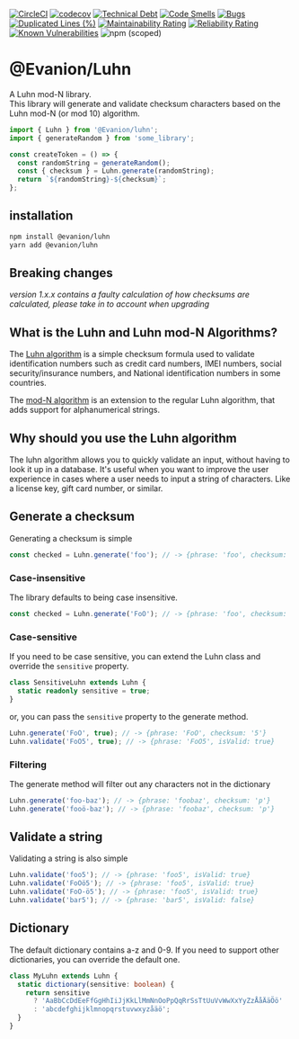 [![CircleCI](https://circleci.com/gh/Evanion/luhn/tree/main.svg?style=shield)](https://circleci.com/gh/Evanion/luhn/tree/main)
[![codecov](https://codecov.io/gh/Evanion/luhn/branch/main/graph/badge.svg?token=S5V045X33K)](https://codecov.io/gh/Evanion/luhn)
[![Technical Debt](https://sonarcloud.io/api/project_badges/measure?project=Evanion_luhn&metric=sqale_index)](https://sonarcloud.io/summary/new_code?id=Evanion_luhn)
[![Code Smells](https://sonarcloud.io/api/project_badges/measure?project=Evanion_luhn&metric=code_smells)](https://sonarcloud.io/summary/new_code?id=Evanion_luhn)
[![Bugs](https://sonarcloud.io/api/project_badges/measure?project=Evanion_luhn&metric=bugs)](https://sonarcloud.io/summary/new_code?id=Evanion_luhn)
[![Duplicated Lines (%)](https://sonarcloud.io/api/project_badges/measure?project=Evanion_luhn&metric=duplicated_lines_density)](https://sonarcloud.io/summary/new_code?id=Evanion_luhn)
[![Maintainability Rating](https://sonarcloud.io/api/project_badges/measure?project=Evanion_luhn&metric=sqale_rating)](https://sonarcloud.io/summary/new_code?id=Evanion_luhn)
[![Reliability Rating](https://sonarcloud.io/api/project_badges/measure?project=Evanion_luhn&metric=reliability_rating)](https://sonarcloud.io/summary/new_code?id=Evanion_luhn)
[![Known Vulnerabilities](https://snyk.io/test/github/Evanion/luhn/badge.svg)](https://snyk.io/test/github/Evanion/luhn)
![npm (scoped)](https://img.shields.io/npm/v/@evanion/luhn)

# @Evanion/Luhn

A Luhn mod-N library.  
This library will generate and validate checksum characters based on the Luhn mod-N (or mod 10) algorithm.

```ts
import { Luhn } from '@Evanion/luhn';
import { generateRandom } from 'some_library';

const createToken = () => {
  const randomString = generateRandom();
  const { checksum } = Luhn.generate(randomString);
  return `${randomString}-${checksum}`;
};
```

## installation

```bash
npm install @evanion/luhn
yarn add @evanion/luhn
```

## Breaking changes

_version 1.x.x contains a faulty calculation of how checksums are calculated, please take in to account when upgrading_

## What is the Luhn and Luhn mod-N Algorithms?

The [Luhn algorithm](https://en.wikipedia.org/wiki/Luhn_algorithm) is a simple checksum formula used to validate identification numbers such as credit card numbers, IMEI numbers, social security/insurance numbers, and National identification numbers in some countries.

The [mod-N algorithm](https://en.wikipedia.org/wiki/Luhn_mod_N_algorithm) is an extension to the regular Luhn algorithm, that adds support for alphanumerical strings.

## Why should you use the Luhn algorithm

The luhn algorithm allows you to quickly validate an input, without having to look it up in a database. It's useful when you want to improve the user experience in cases where a user needs to input a string of characters. Like a license key, gift card number, or similar.

## Generate a checksum

Generating a checksum is simple

```ts
const checked = Luhn.generate('foo'); // -> {phrase: 'foo', checksum: '5'}
```

### Case-insensitive

The library defaults to being case insensitive.

```ts
const checked = Luhn.generate('FoO'); // -> {phrase: 'foo', checksum: '5'}
```

### Case-sensitive

If you need to be case sensitive, you can extend the Luhn class and override the `sensitive` property.

```ts
class SensitiveLuhn extends Luhn {
  static readonly sensitive = true;
}
```

or, you can pass the `sensitive` property to the generate method.

```ts
Luhn.generate('FoO', true); // -> {phrase: 'FoO', checksum: '5'}
Luhn.validate('FoO5', true); // -> {phrase: 'FoO5', isValid: true}
```

### Filtering

The generate method will filter out any characters not in the dictionary

```ts
Luhn.generate('foo-baz'); // -> {phrase: 'foobaz', checksum: 'p'}
Luhn.generate('fooö-baz'); // -> {phrase: 'foobaz', checksum: 'p'}
```

## Validate a string

Validating a string is also simple

```ts
Luhn.validate('foo5'); // -> {phrase: 'foo5', isValid: true}
Luhn.validate('FoOö5'); // -> {phrase: 'foo5', isValid: true}
Luhn.validate('FoO-ö5'); // -> {phrase: 'foo5', isValid: true}
Luhn.validate('bar5'); // -> {phrase: 'bar5', isValid: false}
```

## Dictionary

The default dictionary contains a-z and 0-9.
If you need to support other dictionaries, you can override the default one.

```ts
class MyLuhn extends Luhn {
  static dictionary(sensitive: boolean) {
    return sensitive
      ? 'AaBbCcDdEeFfGgHhIiJjKkLlMmNnOoPpQqRrSsTtUuVvWwXxYyZzÅåÄäÖö'
      : 'abcdefghijklmnopqrstuvwxyzåäö';
  }
}
```
